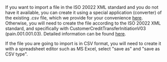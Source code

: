 If you want to import a file in the ISO 20022 XML standard and you do not have it available, you can create it using a special application
(converter) of the existing .csv file, which we provide for your convenience [here](https://www.nbg.gr/el/i-bank/sepa).
Otherwise, you will need to create the file according to the ISO 20022 XML standard, and specifically with CustomerCreditTransferInitiationV03 (pain.001.001.03).
Detailed information can be found [here](https://github.com/myNBGcode/FileAPI_Cli_V4/blob/master/Documentation/Mass%20Transfers/SEPA_XML_Mass%20Credit%20File%20Format%20v1.0.PDF).

If the file you are going to import is in CSV format, you will need to create it with a spreadsheet editor such as MS Excel, select "save as" and "save as CSV type".
